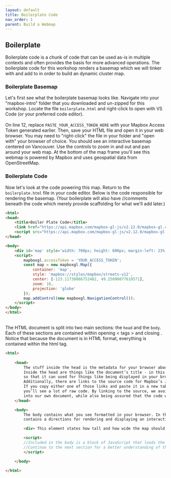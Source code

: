 ```yaml
---
layout: default
title: Boilerplate Code
nav_order: 1
parent: Build a Webmap
---
```


## Boilerplate   
Boilerplate code is a chunk of code that can be used as-is in multiple contexts and often provides the basis for more advanced operations. The boilerplate code for this workshop renders a basemap which we will tinker with and add to in order to build an dynamic cluster map. 

### Boilerplate Basemap 
Let's first see what the boilerplate basemap looks like. Navigate into your "mapbox-intro" folder that you downloaded and un-zipped for this workshop. Locate the file ```boilerplate.html``` and right-click to open with VS Code (or your preferred code editor).     <br><br>
On line 12, replace ```PASTE_YOUR_ACCESS_TOKEN_HERE``` with your Mapbox Access Token generated earlier. Then, save your HTML file and open it in your web browser. You may need to "right-click" the file in your folder and "open with" your browser of choice. You should see an interactive basemap centered on Vancouver. Use the controls to zoom in and out and pan around your web map. At the bottom of the map frame you'll see this webmap is powered by Mapbox and uses geospatial data from OpenStreetMap. 
    
### Boilerplate Code
Now let's look at the code powering this map. Return to the ```boilerplate.html``` file in your code editor. Below is the code responsible for rendering the basemap. (Your boilerplate will also have //comments beneath the code which merely provide scaffolding for what we'll add later.)

```html
<html>
<head>
    <title>Boiler Plate Code</title>
    <link href="https://api.mapbox.com/mapbox-gl-js/v2.12.0/mapbox-gl.css" rel="stylesheet">
    <script src="https://api.mapbox.com/mapbox-gl-js/v2.12.0/mapbox-gl.js"></script>
</head>

<body>
    <div id='map' style='width: 700px; height: 600px; margin-left: 23%;'></div>
    <script>
        mapboxgl.accessToken = 'YOUR_ACCESS_TOKEN'; 
        const map = new mapboxgl.Map({
            container: 'map', 
            style: 'mapbox://styles/mapbox/streets-v12', 
            center: [-123.11738086752482, 49.25090077610571], 
            zoom: 10, 
            projection: 'globe' 
        });
        map.addControl(new mapboxgl.NavigationControl());
    </script>
</body>
</html>

```


<br>
The HTML document is split into two main sections: the <code>head</code> and the <code>body</code>. Each of these sections are contained within opening < tags > and closing </ tags >. Notice that because the document is in HTML format, everything is contained within the html tag.     


```html
<html>
    
    <head> 
        The stuff inside the head is the metadata for your browser about the document.    
        Inside the head are things like the document’s title - in this case “Web Map” -     
        so that it can used for things like being displayed in your browser’s tab.    
        Additionally, there are links to the source code for Mapbox’s JavaScript and CSS rules.    
        If you copy either one of those links and paste it in a new tab in your browser,    
        you’ll see a lot of raw code. By linking to the source, we avoid having to carry this text     
        into our own document, while also being assured that the code we’re using is up-to-date.
    </head>

    <body>  
        The body contains what you see formatted in your browser. In the code above, the body     
        contains a directions for rendering and displaying an interactive map centered on Vancouver.    

        <div> This element states how tall and how wide the map should be on the screen. </div>    

        <script> 
        //Included in the body is a block of JavaScript that loads the map on the screen.    
        //Continue to the next section for a better understanding of this script... 
        </script>

    </body>

</html>
```
